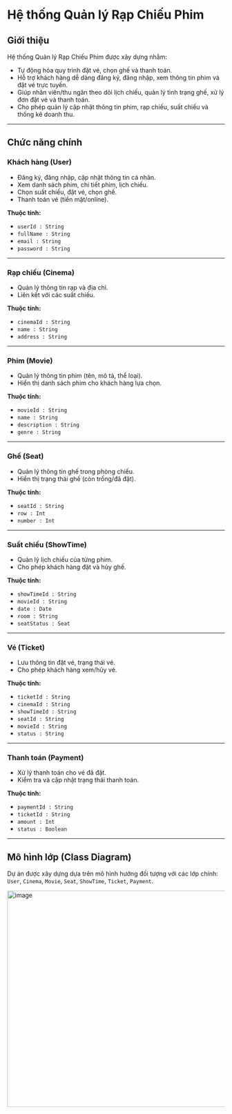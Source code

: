 #  Hệ thống Quản lý Rạp Chiếu Phim

##  Giới thiệu
Hệ thống Quản lý Rạp Chiếu Phim được xây dựng nhằm:
- Tự động hóa quy trình đặt vé, chọn ghế và thanh toán.
- Hỗ trợ khách hàng dễ dàng đăng ký, đăng nhập, xem thông tin phim và đặt vé trực tuyến.
- Giúp nhân viên/thu ngân theo dõi lịch chiếu, quản lý tình trạng ghế, xử lý đơn đặt vé và thanh toán.
- Cho phép quản lý cập nhật thông tin phim, rạp chiếu, suất chiếu và thống kê doanh thu.

---

##  Chức năng chính

###  Khách hàng (User)
- Đăng ký, đăng nhập, cập nhật thông tin cá nhân.  
- Xem danh sách phim, chi tiết phim, lịch chiếu.  
- Chọn suất chiếu, đặt vé, chọn ghế.  
- Thanh toán vé (tiền mặt/online).  

**Thuộc tính:**  
- `userId : String`  
- `fullName : String`  
- `email : String`  
- `password : String`  

---

###  Rạp chiếu (Cinema)
- Quản lý thông tin rạp và địa chỉ.  
- Liên kết với các suất chiếu.  

**Thuộc tính:**  
- `cinemaId : String`  
- `name : String`  
- `address : String`  

---

###  Phim (Movie)
- Quản lý thông tin phim (tên, mô tả, thể loại).  
- Hiển thị danh sách phim cho khách hàng lựa chọn.  

**Thuộc tính:**  
- `movieId : String`  
- `name : String`  
- `description : String`  
- `genre : String`  

---

###  Ghế (Seat)
- Quản lý thông tin ghế trong phòng chiếu.  
- Hiển thị trạng thái ghế (còn trống/đã đặt).  

**Thuộc tính:**  
- `seatId : String`  
- `row : Int`  
- `number : Int`  

---

###  Suất chiếu (ShowTime)
- Quản lý lịch chiếu của từng phim.  
- Cho phép khách hàng đặt và hủy ghế.  

**Thuộc tính:**  
- `showTimeId : String`  
- `movieId : String`  
- `date : Date`  
- `room : String`  
- `seatStatus : Seat`  

---

###  Vé (Ticket)
- Lưu thông tin đặt vé, trạng thái vé.  
- Cho phép khách hàng xem/hủy vé.  

**Thuộc tính:**  
- `ticketId : String`  
- `cinemaId : String`  
- `showTimeId : String`  
- `seatId : String`  
- `movieId : String`  
- `status : String`  

---

###  Thanh toán (Payment)
- Xử lý thanh toán cho vé đã đặt.  
- Kiểm tra và cập nhật trạng thái thanh toán.  

**Thuộc tính:**  
- `paymentId : String`  
- `ticketId : String`  
- `amount : Int`  
- `status : Boolean`  

---

##  Mô hình lớp (Class Diagram)
Dự án được xây dựng dựa trên mô hình hướng đối tượng với các lớp chính:  
`User`, `Cinema`, `Movie`, `Seat`, `ShowTime`, `Ticket`, `Payment`.

<img width="1085" height="501" alt="image" src="https://github.com/user-attachments/assets/d95ba82a-bd5f-4402-88b6-f27556788855" />

